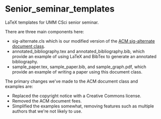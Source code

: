 Senior_seminar_templates
========================

LaTeX templates for UMM CSci senior seminar.

There are three main components here:
* sig-alternate.cls which is our modified version of the [ACM sig-alternate document class](http://www.acm.org/sigs/publications/proceedings-templates).
* annotated_bibliography.tex and annotated_bibliography.bib, which provide an example of using LaTeX and BibTex to generate an annotated bibliography.
* sample_paper.tex, sample_paper.bib, and sample_graph.pdf, which provide an example of writing a paper using this document class.

The primary changes we've made to the ACM document class and examples are:
* Replaced the copyright notice with a Creative Commons license.
* Removed the ACM document fees.
* Simplified the examples somewhat, removing features such as multiple authors that we're not likely to use.
